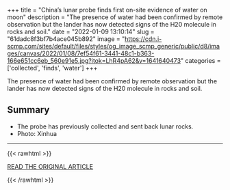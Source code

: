 +++
title = "China’s lunar probe finds first on-site evidence of water on moon"
description = "The presence of water had been confirmed by remote observation but the lander has now detected signs of the H20 molecule in rocks and soil."
date = "2022-01-09 13:10:14"
slug = "61dadc8f3bf7b4ace045b892"
image = "https://cdn.i-scmp.com/sites/default/files/styles/og_image_scmp_generic/public/d8/images/canvas/2022/01/08/7ef54f61-3441-48c1-b363-166e651cc6eb_560e91e5.jpg?itok=LhR4pA62&v=1641640473"
categories = ['collected', 'finds', 'water']
+++

The presence of water had been confirmed by remote observation but the lander has now detected signs of the H20 molecule in rocks and soil.

## Summary

- The probe has previously collected and sent back lunar rocks.
- Photo: Xinhua

---

{{< rawhtml >}}
  <p class="article-category">
    <a target="_blank" href="https://www.scmp.com/news/china/science/article/3162669/chinas-change-5-lunar-probe-finds-first-site-evidence-water?module=lead_hero_story&amp;pgtype=homepage">READ THE ORIGINAL ARTICLE</a>
  </p>
{{< /rawhtml >}}
